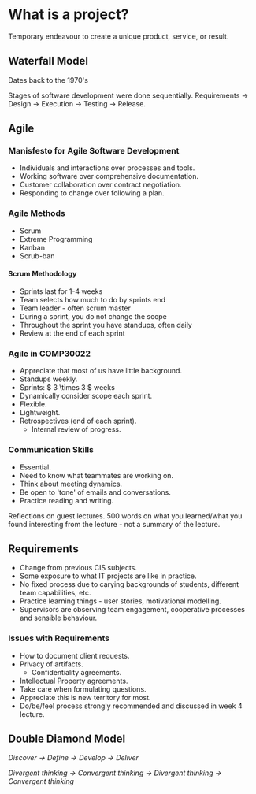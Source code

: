 # What is a project?

Temporary endeavour to create a unique product, service, or result.

## Waterfall Model

Dates back to the 1970's

Stages of software development were done sequentially. Requirements -> Design -> Execution -> Testing -> Release.

## Agile

### Manisfesto for Agile Software Development

- Individuals and interactions over processes and tools.
- Working software over comprehensive documentation.
- Customer collaboration over contract negotiation.
- Responding to change over following a plan.

### Agile Methods

- Scrum
- Extreme Programming
- Kanban
- Scrub-ban

#### Scrum Methodology

- Sprints last for 1-4 weeks
- Team selects how much to do by sprints end
- Team leader - often scrum master
- During a sprint, you do not change the scope
- Throughout the sprint you have standups, often daily
- Review at the end of each sprint

### Agile in COMP30022

- Appreciate that most of us have little background.
- Standups weekly.
- Sprints: $ 3 \times 3 $ weeks
- Dynamically consider scope each sprint.
- Flexible.
- Lightweight.
- Retrospectives (end of each sprint).
  - Internal review of progress.

### Communication Skills

- Essential.
- Need to know what teammates are working on.
- Think about meeting dynamics.
- Be open to 'tone' of emails and conversations.
- Practice reading and writing.

Reflections on guest lectures. 500 words on what you learned/what you found interesting from the lecture - not a summary of the lecture.

## Requirements

- Change from previous CIS subjects.
- Some exposure to what IT projects are like in practice.
- No fixed process due to carying backgrounds of students, different team capabilities, etc.
- Practice learning things - user stories, motivational modelling.
- Supervisors are observing team engagement, cooperative processes and sensible behaviour.

### Issues with Requirements

- How to document client requests.
- Privacy of artifacts.
  - Confidentiality agreements.
- Intellectual Property agreements.
- Take care when formulating questions.
- Appreciate this is new territory for most.
- Do/be/feel process strongly recommended and discussed in week 4 lecture.

## Double Diamond Model

_Discover -> Define -> Develop -> Deliver_

_Divergent thinking -> Convergent thinking -> Divergent thinking -> Convergent thinking_
